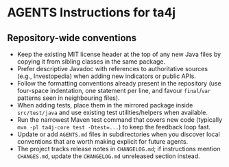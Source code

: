 # AGENTS Instructions for ta4j

## Repository-wide conventions
- Keep the existing MIT license header at the top of any new Java files by copying it from sibling classes in the same package.
- Prefer descriptive Javadoc with references to authoritative sources (e.g., Investopedia) when adding new indicators or public APIs.
- Follow the formatting conventions already present in the repository (use four-space indentation, one statement per line, and favour `final`/`var` patterns seen in neighbouring files).
- When adding tests, place them in the mirrored package inside `src/test/java` and use existing test utilities/helpers when available.
- Run the narrowest Maven test command that covers new code (typically `mvn -pl ta4j-core test -Dtest=...`) to keep the feedback loop fast.
- Update or add `AGENTS.md` files in subdirectories when you discover local conventions that are worth making explicit for future agents.
- The project tracks release notes in `CHANGELOG.md`; if instructions mention `CHANGES.md`, update the `CHANGELOG.md` unreleased section instead.
